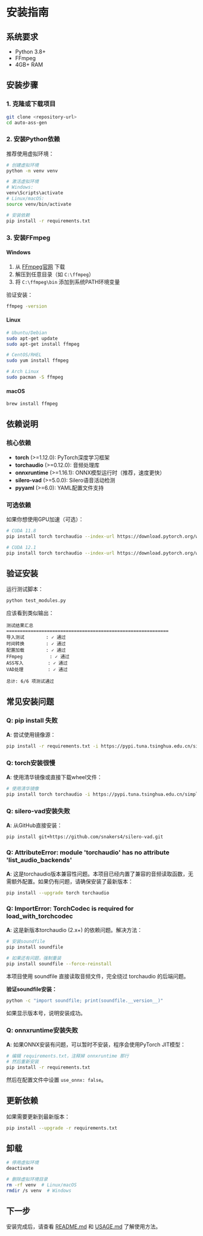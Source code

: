 # 安装指南

## 系统要求

- Python 3.8+
- FFmpeg
- 4GB+ RAM

## 安装步骤

### 1. 克隆或下载项目

```bash
git clone <repository-url>
cd auto-ass-gen
```

### 2. 安装Python依赖

推荐使用虚拟环境：

```bash
# 创建虚拟环境
python -m venv venv

# 激活虚拟环境
# Windows:
venv\Scripts\activate
# Linux/macOS:
source venv/bin/activate

# 安装依赖
pip install -r requirements.txt
```

### 3. 安装FFmpeg

#### Windows

1. 从 [FFmpeg官网](https://ffmpeg.org/download.html) 下载
2. 解压到任意目录（如 `C:\ffmpeg`）
3. 将 `C:\ffmpeg\bin` 添加到系统PATH环境变量

验证安装：
```bash
ffmpeg -version
```

#### Linux

```bash
# Ubuntu/Debian
sudo apt-get update
sudo apt-get install ffmpeg

# CentOS/RHEL
sudo yum install ffmpeg

# Arch Linux
sudo pacman -S ffmpeg
```

#### macOS

```bash
brew install ffmpeg
```

## 依赖说明

### 核心依赖

- **torch** (>=1.12.0): PyTorch深度学习框架
- **torchaudio** (>=0.12.0): 音频处理库
- **onnxruntime** (>=1.16.1): ONNX模型运行时（推荐，速度更快）
- **silero-vad** (>=5.0.0): Silero语音活动检测
- **pyyaml** (>=6.0): YAML配置文件支持

### 可选依赖

如果你想使用GPU加速（可选）：

```bash
# CUDA 11.8
pip install torch torchaudio --index-url https://download.pytorch.org/whl/cu118

# CUDA 12.1
pip install torch torchaudio --index-url https://download.pytorch.org/whl/cu121
```

## 验证安装

运行测试脚本：

```bash
python test_modules.py
```

应该看到类似输出：

```
测试结果汇总
============================================================
导入测试        : ✓ 通过
时间转换        : ✓ 通过
配置加载        : ✓ 通过
FFmpeg          : ✓ 通过
ASS写入         : ✓ 通过
VAD处理         : ✓ 通过

总计: 6/6 项测试通过
```

## 常见安装问题

### Q: pip install 失败

**A**: 尝试使用镜像源：

```bash
pip install -r requirements.txt -i https://pypi.tuna.tsinghua.edu.cn/simple
```

### Q: torch安装很慢

**A**: 使用清华镜像或直接下载wheel文件：

```bash
# 使用清华镜像
pip install torch torchaudio -i https://pypi.tuna.tsinghua.edu.cn/simple
```

### Q: silero-vad安装失败

**A**: 从GitHub直接安装：

```bash
pip install git+https://github.com/snakers4/silero-vad.git
```

### Q: AttributeError: module 'torchaudio' has no attribute 'list_audio_backends'

**A**: 这是torchaudio版本兼容性问题。本项目已经内置了兼容的音频读取函数，无需额外配置。如果仍有问题，请确保安装了最新版本：

```bash
pip install --upgrade torch torchaudio
```

### Q: ImportError: TorchCodec is required for load_with_torchcodec

**A**: 这是新版本torchaudio (2.x+) 的依赖问题。解决方法：

```bash
# 安装soundfile
pip install soundfile

# 如果还有问题，强制重装
pip install soundfile --force-reinstall
```

本项目使用 soundfile 直接读取音频文件，完全绕过 torchaudio 的后端问题。

**验证soundfile安装：**
```bash
python -c "import soundfile; print(soundfile.__version__)"
```

如果显示版本号，说明安装成功。

### Q: onnxruntime安装失败

**A**: 如果ONNX安装有问题，可以暂时不安装，程序会使用PyTorch JIT模型：

```bash
# 编辑 requirements.txt，注释掉 onnxruntime 那行
# 然后重新安装
pip install -r requirements.txt
```

然后在配置文件中设置 `use_onnx: false`。

## 更新依赖

如果需要更新到最新版本：

```bash
pip install --upgrade -r requirements.txt
```

## 卸载

```bash
# 停用虚拟环境
deactivate

# 删除虚拟环境目录
rm -rf venv  # Linux/macOS
rmdir /s venv  # Windows
```

## 下一步

安装完成后，请查看 [README.md](README.md) 和 [USAGE.md](USAGE.md) 了解使用方法。

